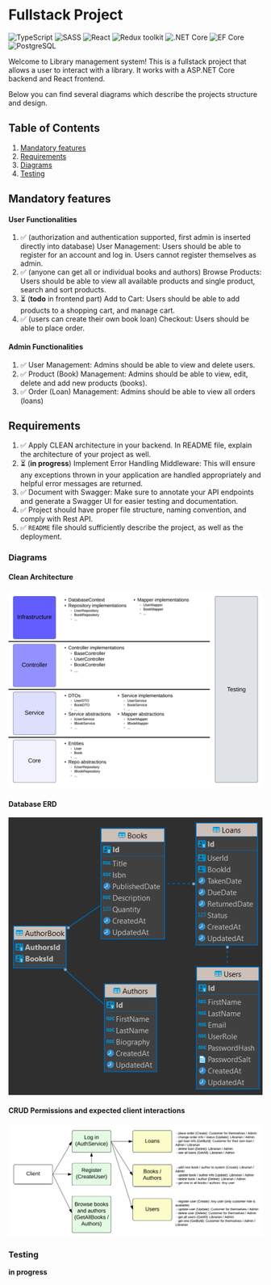 # Fullstack Project

![TypeScript](https://img.shields.io/badge/TypeScript-v.4-green)
![SASS](https://img.shields.io/badge/SASS-v.4-hotpink)
![React](https://img.shields.io/badge/React-v.18-blue)
![Redux toolkit](https://img.shields.io/badge/Redux-v.1.9-brown)
![.NET Core](https://img.shields.io/badge/.NET%20Core-v.7-purple)
![EF Core](https://img.shields.io/badge/EF%20Core-v.7-cyan)
![PostgreSQL](https://img.shields.io/badge/PostgreSQL-v.14-drakblue)

Welcome to Library management system!
This is a fullstack project that allows a user to interact with a library. It works with a ASP.NET Core backend and React frontend.

Below you can find several diagrams which describe the projects structure and design.

## Table of Contents

1. [Mandatory features](#mandatory-features)
2. [Requirements](#requirements)
3. [Diagrams](#diagrams)
4. [Testing](#testing)

## Mandatory features

#### User Functionalities

1. ✅ (authorization and authentication supported, first admin is inserted directly into database) User Management: Users should be able to register for an account and log in. Users cannot register themselves as admin.
2. ✅ (anyone can get all or individual books and authors) Browse Products: Users should be able to view all available products and single product, search and sort products.
3. ⏳ (**todo** in frontend part) Add to Cart: Users should be able to add products to a shopping cart, and manage cart.
4. ✅ (users can create their own book loan) Checkout: Users should be able to place order.

#### Admin Functionalities

1. ✅ User Management: Admins should be able to view and delete users.
2. ✅ Product (Book) Management: Admins should be able to view, edit, delete and add new products (books).
3. ✅ Order (Loan) Management: Admins should be able to view all orders (loans)

## Requirements

1. ✅ Apply CLEAN architecture in your backend. In README file, explain the architecture of your project as well.
2. ⏳ (**in progress**) Implement Error Handling Middleware: This will ensure any exceptions thrown in your application are handled appropriately and helpful error messages are returned.
3. ✅ Document with Swagger: Make sure to annotate your API endpoints and generate a Swagger UI for easier testing and documentation.
4. ✅ Project should have proper file structure, naming convention, and comply with Rest API.
5. ✅ `README` file should sufficiently describe the project, as well as the deployment.

### Diagrams

#### Clean Architecture

<img src="media/Clean.png" alt="Clean Architecture" width="700"/>

#### Database ERD

<img src="media/DatabaseERD.png" alt="Database ERD"/>

#### CRUD Permissions and expected client interactions

<img src="media/Permissions.png" alt="CRUD Permissions" width="700"/>

### Testing

**in progress**
